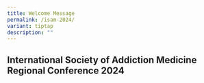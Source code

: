 ```yaml
---
title: Welcome Message
permalink: /isam-2024/
variant: tiptap
description: ""
---
```

<h2>International Society of Addiction Medicine Regional Conference 2024</h2>
<p></p>